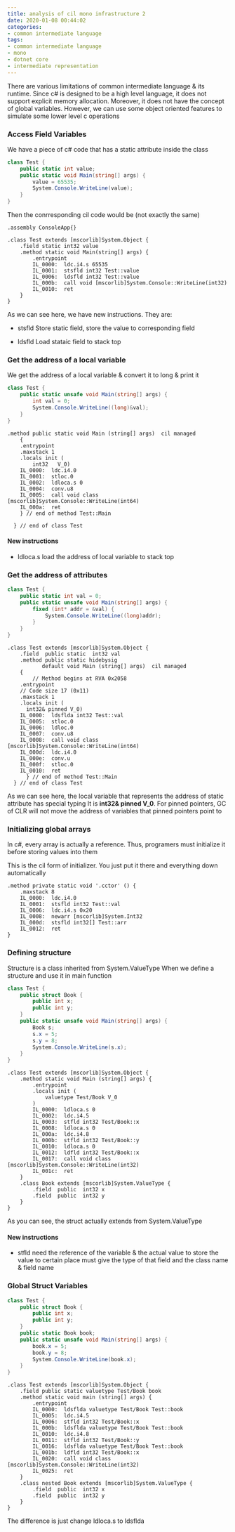 ```yaml
---
title: analysis of cil mono infrastructure 2
date: 2020-01-08 00:44:02
categories:
- common intermediate language
tags:
- common intermediate language
- mono
- dotnet core
- intermediate representation
---
```


There are various limitations of common intermediate language & its runtime. Since c# is designed to be a high level language, it does not support explicit memory allocation. Moreover, it does not have the concept of global variables. However, we can use some object oriented features to simulate some lower level c operations

<!--more-->

### Access Field Variables

We have a piece of c# code that has a static attribute inside the class

```cs
class Test {
    public static int value;
    public static void Main(string[] args) {
        value = 65535;
        System.Console.WriteLine(value);
    }
}
```

Then the conrresponding cil code would be (not exactly the same)

```cil
.assembly ConsoleApp{}

.class Test extends [mscorlib]System.Object {
    .field static int32 value
    .method static void Main(string[] args) {
		.entrypoint
		IL_0000:  ldc.i4.s 65535
		IL_0001:  stsfld int32 Test::value
		IL_0006:  ldsfld int32 Test::value
		IL_000b:  call void [mscorlib]System.Console::WriteLine(int32)
		IL_0010:  ret 
	}
}
```

As we can see here, we have new instructions. They are:

+ stsfld
Store static field, store the value to corresponding field

+ ldsfld
Load stataic field to stack top

### Get the address of a local variable

We get the address of a local variable & convert it to long & print it

```cs
class Test {
    public static unsafe void Main(string[] args) {
        int val = 0;
        System.Console.WriteLine((long)&val);
    }
}
```

```cil
.method public static void Main (string[] args)  cil managed 
    {
	.entrypoint
	.maxstack 1
	.locals init (
		int32	V_0)
	IL_0000:  ldc.i4.0 
	IL_0001:  stloc.0 
	IL_0002:  ldloca.s 0
	IL_0004:  conv.u8 
	IL_0005:  call void class [mscorlib]System.Console::WriteLine(int64)
	IL_000a:  ret 
    } // end of method Test::Main

  } // end of class Test
```

#### New instructions

+ ldloca.s
load the address of local variable to stack top

### Get the address of attributes

```cs
class Test {
    public static int val = 0;
    public static unsafe void Main(string[] args) {
        fixed (int* addr = &val) {
            System.Console.WriteLine((long)addr);
        }
    }
}
```

```cil
.class Test extends [mscorlib]System.Object {
    .field  public static  int32 val
    .method public static hidebysig 
           default void Main (string[] args)  cil managed 
    {
        // Method begins at RVA 0x2058
    .entrypoint
    // Code size 17 (0x11)
    .maxstack 1
    .locals init (
      int32& pinned	V_0)
    IL_0000:  ldsflda int32 Test::val
    IL_0005:  stloc.0 
    IL_0006:  ldloc.0 
    IL_0007:  conv.u8 
    IL_0008:  call void class [mscorlib]System.Console::WriteLine(int64)
    IL_000d:  ldc.i4.0 
    IL_000e:  conv.u 
    IL_000f:  stloc.0 
    IL_0010:  ret 
      } // end of method Test::Main
  } // end of class Test
```

As we can see here, the local variable that represents the address of static attribute has special typing
It is **int32& pinned V_0**. For pinned pointers, GC of CLR will not move the address of variables that pinned pointers point to

### Initializing global arrays

In c#, every array is actually a reference. Thus, programers must initialize it before storing values into them

This is the cil form of initializer. You just put it there and everything down automatically

```cil
.method private static void '.cctor' () {
    .maxstack 8
    IL_0000:  ldc.i4.0 
    IL_0001:  stsfld int32 Test::val
    IL_0006:  ldc.i4.s 0x20
    IL_0008:  newarr [mscorlib]System.Int32
    IL_000d:  stsfld int32[] Test::arr
    IL_0012:  ret 
}
```

### Defining structure

Structure is a class inherited from System.ValueType
When we define a structure and use it in main function

```cs
class Test {
    public struct Book {
        public int x;
        public int y;
    }
    public static unsafe void Main(string[] args) {
        Book s;
        s.x = 5;
        s.y = 8;
        System.Console.WriteLine(s.x);
    }
}
```

```cil
.class Test extends [mscorlib]System.Object {
    .method static void Main (string[] args) {
        .entrypoint
        .locals init (
            valuetype Test/Book	V_0
        )
        IL_0000:  ldloca.s 0
        IL_0002:  ldc.i4.5 
        IL_0003:  stfld int32 Test/Book::x
        IL_0008:  ldloca.s 0
        IL_000a:  ldc.i4.8 
        IL_000b:  stfld int32 Test/Book::y
        IL_0010:  ldloca.s 0
        IL_0012:  ldfld int32 Test/Book::x
        IL_0017:  call void class [mscorlib]System.Console::WriteLine(int32)
        IL_001c:  ret 
    }
    .class Book extends [mscorlib]System.ValueType {
        .field  public  int32 x
        .field  public  int32 y
    }
}
```

As you can see, the struct actually extends from System.ValueType

#### New instructions

+ stfld
need the reference of the variable & the actual value to store the value to certain place
must give the type of that field and the class name & field name

### Global Struct Variables

```cs
class Test {
    public struct Book {
        public int x;
        public int y;
    }
    public static Book book;
    public static unsafe void Main(string[] args) {
        book.x = 5;
        book.y = 8;
        System.Console.WriteLine(book.x);
    }
}
```

```cil
.class Test extends [mscorlib]System.Object {
    .field public static valuetype Test/Book book
    .method static void main (string[] args) {
        .entrypoint
        IL_0000:  ldsflda valuetype Test/Book Test::book
        IL_0005:  ldc.i4.5 
        IL_0006:  stfld int32 Test/Book::x
        IL_000b:  ldsflda valuetype Test/Book Test::book
        IL_0010:  ldc.i4.8 
        IL_0011:  stfld int32 Test/Book::y
        IL_0016:  ldsflda valuetype Test/Book Test::book
        IL_001b:  ldfld int32 Test/Book::x
        IL_0020:  call void class [mscorlib]System.Console::WriteLine(int32)
        IL_0025:  ret 
    }
    .class nested Book extends [mscorlib]System.ValueType {
        .field  public  int32 x
        .field  public  int32 y
    }
}
```

The difference is just change ldloca.s to ldsflda
